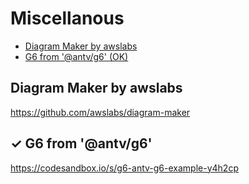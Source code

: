 # Miscellanous

<!-- @import "[TOC]" {cmd="toc" depthFrom=2 depthTo=5 orderedList=false} -->

<!-- code_chunk_output -->

- [Diagram Maker by awslabs](#diagram-maker-by-awslabs)
- [G6 from '@antv/g6' (OK)](#g6-from-antvg6-ok)

<!-- /code_chunk_output -->

## Diagram Maker by awslabs

<https://github.com/awslabs/diagram-maker>

## &#10003; G6 from '@antv/g6'

<https://codesandbox.io/s/g6-antv-g6-example-y4h2cp>
